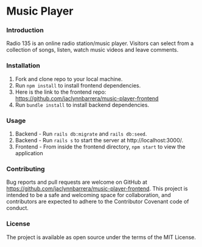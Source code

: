 # Music Player

### Introduction

Radio 135 is an online radio station/music player. Visitors can select from a collection of songs, listen, watch music videos and leave comments.

### Installation
1. Fork and clone repo to your local machine. 
2. Run `npm install` to install frontend dependencies.
3. Here is the link to the frontend repo: https://github.com/jaclynnbarrera/music-player-frontend
4. Run `bundle install` to install backend dependencies.

### Usage
1. Backend - Run `rails db:migrate` and `rails db:seed`.
3. Backend - Run `rails s` to start the server at http://localhost:3000/.
4. Frontend - From inside the frontend directory, `npm start` to view the application

### Contributing

Bug reports and pull requests are welcome on GitHub at https://github.com/jaclynnbarrera/music-player-frontend. This project is intended to be a safe and welcoming space for collaboration, and contributors are expected to adhere to the Contributor Covenant code of conduct.

### License

The project is available as open source under the terms of the MIT License.
